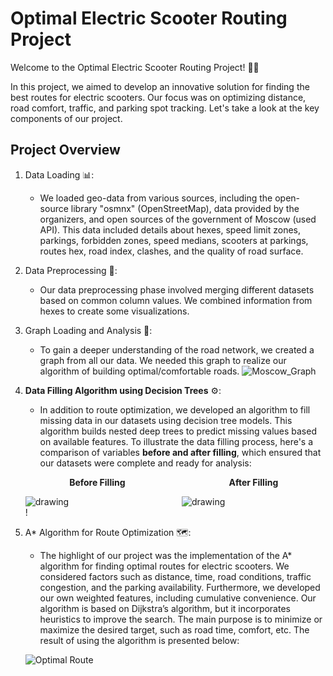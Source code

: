 # Optimal Electric Scooter Routing Project

Welcome to the Optimal Electric Scooter Routing Project! 🛴💨

In this project, we aimed to develop an innovative solution for finding the best routes for electric scooters. Our focus was on optimizing distance, road comfort, traffic, and parking spot tracking. Let's take a look at the key components of our project.

## Project Overview

1. Data Loading 📊:
   - We loaded geo-data from various sources, including the open-source library "osmnx" (OpenStreetMap), data provided by the organizers, and open sources of the government of Moscow (used API). This data included details about hexes, speed limit zones, parkings, forbidden zones, speed medians, scooters at parkings, routes hex, road index, clashes, and the quality of road surface.

2. Data Preprocessing 🔄:
   - Our data preprocessing phase involved merging different datasets based on common column values. We combined information from hexes to create some visualizations.

3. Graph Loading and Analysis 🚂:
   - To gain a deeper understanding of the road network, we created a graph from all our data. We needed this graph to realize our algorithm of building optimal/comfortable roads.
   ![Moscow_Graph](https://github.com/IzyGolstein/Whoosh_Hackathon/assets/112851618/22e05f43-0747-4d9c-83d3-d11310ebf821)

4. **Data Filling Algorithm using Decision Trees** ⚙️:
   - In addition to route optimization, we developed an algorithm to fill missing data in our datasets using decision tree models. This algorithm builds nested deep trees to predict missing values based on available features. To illustrate the data filling process, here's a comparison of variables **before and after filling**, which ensured that our datasets were complete and ready for analysis:


   <div style="display: flex;">
      <div style="flex: 50%; padding-right: 10px;">
         <p align="center"><strong>Before Filling</strong></p>
         <img src="https://github.com/IzyGolstein/Whoosh_Hackathon/assets/112851618/ed0ca1b7-c4fb-4fb7-b73b-6e5287a34c3c" alt="drawing" />
      </div>
      <div style="flex: 50%; padding-left: 10px;">
         <p align="center"><strong>After Filling</strong></p>
         <img src="https://github.com/IzyGolstein/Whoosh_Hackathon/assets/112851618/e915b073-1429-4605-8acb-5357badf04b9" alt="drawing" />
      </div>
   </div>!



5. A* Algorithm for Route Optimization 🗺️:
   - The highlight of our project was the implementation of the A* algorithm for finding optimal routes for electric scooters. We considered factors such as distance, time, road conditions, traffic congestion, and the parking availability. Furthermore, we developed our own weighted features, including cumulative convenience. Our algorithm is based on Dijkstra’s algorithm, but it incorporates heuristics to improve the search. The main purpose is to minimize or maximize the desired target, such as road time, comfort, etc. The result of using the algorithm is presented below:

   ![Optimal Route](https://github.com/IzyGolstein/Whoosh_Hackathon/assets/112851618/e637038c-e4d5-4130-b302-bd5b37d0f256)
